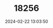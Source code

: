 ---
title: "18256"
category: "Piliocolobus tephrosceles"
draft: false
date: 2024-02-22 13:03:50
languages:
  English: ["Uganda Red Colobus", "Ashy Red Colobus"]
  French: ["Colobe d'Ouganda"]
  Spanish; Castilian: ["Colobo Rojo de Tanzania"]
---